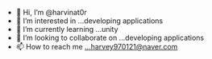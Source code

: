 - 👋 Hi, I’m @harvinat0r
- 👀 I’m interested in ...developing applications
- 🌱 I’m currently learning ...unity
- 💞️ I’m looking to collaborate on ...developing applications
- 📫 How to reach me ...harvey970121@naver.com

<!---
harvinat0r/harvinat0r is a ✨ special ✨ repository because its `README.md` (this file) appears on your GitHub profile.
You can click the Preview link to take a look at your changes.
--->
